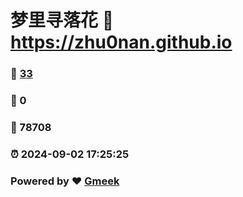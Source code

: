 # 梦里寻落花 :link: https://zhu0nan.github.io 
### :page_facing_up: [33](https://zhu0nan.github.io/tag.html) 
### :speech_balloon: 0 
### :hibiscus: 78708 
### :alarm_clock: 2024-09-02 17:25:25 
### Powered by :heart: [Gmeek](https://github.com/Meekdai/Gmeek)
